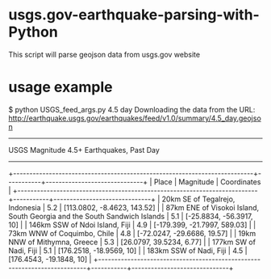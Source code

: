 # usgs.gov-earthquake-parsing-with-Python
This script will parse geojson data from usgs.gov website
# usage example
$ python USGS_feed_args.py 4.5 day
Downloading the data from the URL: http://earthquake.usgs.gov/earthquakes/feed/v1.0/summary/4.5_day.geojson
**********************
USGS Magnitude 4.5+ Earthquakes, Past Day
**********************
+--------------------------------------------------------------------------+-----------+------------------------------+
|                                  Place                                   | Magnitude |         Coordinates          |
+--------------------------------------------------------------------------+-----------+------------------------------+
|                     20km SE of Tegalrejo, Indonesia                      |    5.2    | [113.0802, -8.4623, 143.52]  |
| 87km ENE of Visokoi Island, South Georgia and the South Sandwich Islands |    5.1    |   [-25.8834, -56.3917, 10]   |
|                      146km SSW of Ndoi Island, Fiji                      |    4.9    | [-179.399, -21.7997, 589.03] |
|                       73km WNW of Coquimbo, Chile                        |    4.8    | [-72.0247, -29.6686, 19.57]  |
|                       19km NNW of Mithymna, Greece                       |    5.3    |   [26.0797, 39.5234, 6.77]   |
|                          177km SW of Nadi, Fiji                          |    5.1    |   [176.2518, -18.9569, 10]   |
|                         183km SSW of Nadi, Fiji                          |    4.5    |   [176.4543, -19.1848, 10]   |
+--------------------------------------------------------------------------+-----------+------------------------------+
